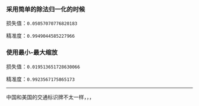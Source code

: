 ### 采用简单的除法归一化的时候

损失值：`0.05057070776820183`

精准度：`0.9949044585227966`

### 使用最小-最大缩放

损失值：`0.019513651728630066`

精准度：`0.9923567175865173`

---

中国和美国的交通标识牌不太一样，，，
